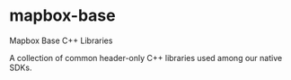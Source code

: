 # mapbox-base
Mapbox Base C++ Libraries

A collection of common header-only C++ libraries used among our native SDKs.
